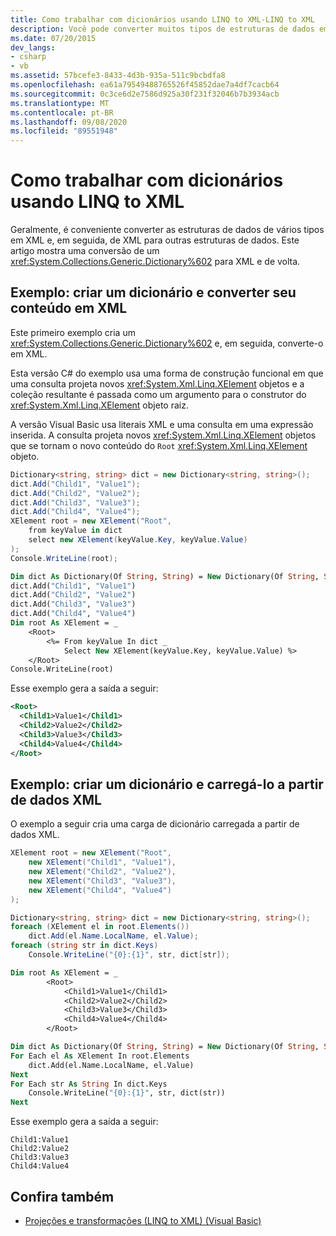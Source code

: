 ```yaml
---
title: Como trabalhar com dicionários usando LINQ to XML-LINQ to XML
description: Você pode converter muitos tipos de estruturas de dados em XML e pode converter XML em estruturas. Aqui está um exemplo que converte um. Dictionary genérico em XML e vice-versa.
ms.date: 07/20/2015
dev_langs:
- csharp
- vb
ms.assetid: 57bcefe3-8433-4d3b-935a-511c9bcbdfa8
ms.openlocfilehash: ea61a79549488765526f45852dae7a4df7cacb64
ms.sourcegitcommit: 0c3ce6d2e7586d925a30f231f32046b7b3934acb
ms.translationtype: MT
ms.contentlocale: pt-BR
ms.lasthandoff: 09/08/2020
ms.locfileid: "89551948"
---
```

# <a name="how-to-work-with-dictionaries-using-linq-to-xml"></a>Como trabalhar com dicionários usando LINQ to XML

Geralmente, é conveniente converter as estruturas de dados de vários tipos em XML e, em seguida, de XML para outras estruturas de dados. Este artigo mostra uma conversão de um <xref:System.Collections.Generic.Dictionary%602> para XML e de volta.

## <a name="example-create-a-dictionary-and-convert-its-contents-to-xml"></a>Exemplo: criar um dicionário e converter seu conteúdo em XML

Este primeiro exemplo cria um <xref:System.Collections.Generic.Dictionary%602> e, em seguida, converte-o em XML.

Esta versão C# do exemplo usa uma forma de construção funcional em que uma consulta projeta novos <xref:System.Xml.Linq.XElement> objetos e a coleção resultante é passada como um argumento para o construtor do <xref:System.Xml.Linq.XElement> objeto raiz.

A versão Visual Basic usa literais XML e uma consulta em uma expressão inserida. A consulta projeta novos <xref:System.Xml.Linq.XElement> objetos que se tornam o novo conteúdo do `Root` <xref:System.Xml.Linq.XElement> objeto.

```csharp
Dictionary<string, string> dict = new Dictionary<string, string>();
dict.Add("Child1", "Value1");
dict.Add("Child2", "Value2");
dict.Add("Child3", "Value3");
dict.Add("Child4", "Value4");
XElement root = new XElement("Root",
    from keyValue in dict
    select new XElement(keyValue.Key, keyValue.Value)
);
Console.WriteLine(root);
```

```vb
Dim dict As Dictionary(Of String, String) = New Dictionary(Of String, String)()
dict.Add("Child1", "Value1")
dict.Add("Child2", "Value2")
dict.Add("Child3", "Value3")
dict.Add("Child4", "Value4")
Dim root As XElement = _
    <Root>
        <%= From keyValue In dict _
            Select New XElement(keyValue.Key, keyValue.Value) %>
    </Root>
Console.WriteLine(root)
```

Esse exemplo gera a saída a seguir:

```xml
<Root>
  <Child1>Value1</Child1>
  <Child2>Value2</Child2>
  <Child3>Value3</Child3>
  <Child4>Value4</Child4>
</Root>
```

## <a name="example-create-a-dictionary-and-load-it-from-xml-data"></a>Exemplo: criar um dicionário e carregá-lo a partir de dados XML

O exemplo a seguir cria uma carga de dicionário carregada a partir de dados XML.

```csharp
XElement root = new XElement("Root",
    new XElement("Child1", "Value1"),
    new XElement("Child2", "Value2"),
    new XElement("Child3", "Value3"),
    new XElement("Child4", "Value4")
);

Dictionary<string, string> dict = new Dictionary<string, string>();
foreach (XElement el in root.Elements())
    dict.Add(el.Name.LocalName, el.Value);
foreach (string str in dict.Keys)
    Console.WriteLine("{0}:{1}", str, dict[str]);
```

```vb
Dim root As XElement = _
        <Root>
            <Child1>Value1</Child1>
            <Child2>Value2</Child2>
            <Child3>Value3</Child3>
            <Child4>Value4</Child4>
        </Root>

Dim dict As Dictionary(Of String, String) = New Dictionary(Of String, String)
For Each el As XElement In root.Elements
    dict.Add(el.Name.LocalName, el.Value)
Next
For Each str As String In dict.Keys
    Console.WriteLine("{0}:{1}", str, dict(str))
Next
```

Esse exemplo gera a saída a seguir:

```output
Child1:Value1
Child2:Value2
Child3:Value3
Child4:Value4
```

## <a name="see-also"></a>Confira também

- [Projeções e transformações (LINQ to XML) (Visual Basic)](../../visual-basic/programming-guide/concepts/linq/projections-and-transformations-linq-to-xml.md)
